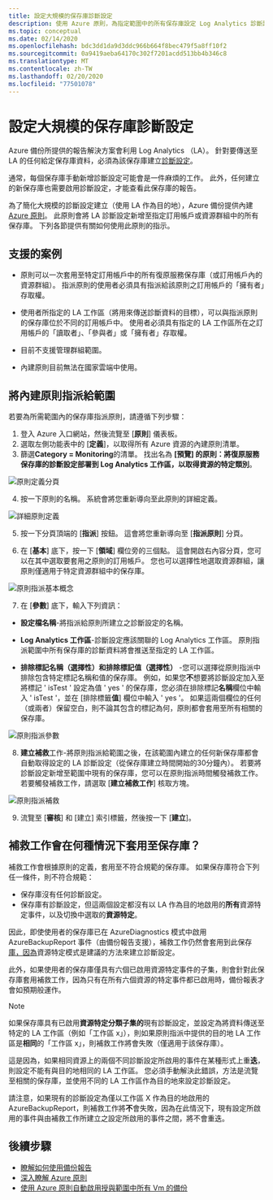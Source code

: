 ```yaml
---
title: 設定大規模的保存庫診斷設定
description: 使用 Azure 原則，為指定範圍中的所有保存庫設定 Log Analytics 診斷設定
ms.topic: conceptual
ms.date: 02/14/2020
ms.openlocfilehash: bdc3dd1da9d3ddc966b664f8bec479f5a8ff10f2
ms.sourcegitcommit: 0a9419aeba64170c302f7201acdd513bb4b346c8
ms.translationtype: MT
ms.contentlocale: zh-TW
ms.lasthandoff: 02/20/2020
ms.locfileid: "77501078"
---
```

# <a name="configure-vault-diagnostics-settings-at-scale"></a>設定大規模的保存庫診斷設定

Azure 備份所提供的報告解決方案會利用 Log Analytics （LA）。 針對要傳送至 LA 的任何給定保存庫資料，必須為該保存庫建立[診斷設定](https://aka.ms/AzureBackupDiagnosticsDocs)。

通常，每個保存庫手動新增診斷設定可能會是一件麻煩的工作。 此外，任何建立的新保存庫也需要啟用診斷設定，才能查看此保存庫的報告。 

為了簡化大規模的診斷設定建立（使用 LA 作為目的地），Azure 備份提供內建[Azure 原則](https://docs.microsoft.com/azure/governance/policy/)。 此原則會將 LA 診斷設定新增至指定訂用帳戶或資源群組中的所有保存庫。 下列各節提供有關如何使用此原則的指示。

## <a name="supported-scenarios"></a>支援的案例 

* 原則可以一次套用至特定訂用帳戶中的所有復原服務保存庫（或訂用帳戶內的資源群組）。 指派原則的使用者必須具有指派給該原則之訂用帳戶的「擁有者」存取權。

* 使用者所指定的 LA 工作區（將用來傳送診斷資料的目標），可以與指派原則的保存庫位於不同的訂用帳戶中。 使用者必須具有指定的 LA 工作區所在之訂用帳戶的「讀取者」、「參與者」或「擁有者」存取權。

* 目前不支援管理群組範圍。

* 內建原則目前無法在國家雲端中使用。

## <a name="assigning-the-built-in-policy-to-a-scope"></a>將內建原則指派給範圍

若要為所需範圍內的保存庫指派原則，請遵循下列步驟：

1. 登入 Azure 入口網站，然後流覽至 [**原則**] 儀表板。
2. 選取左側功能表中的 [**定義**]，以取得所有 Azure 資源的內建原則清單。
3. 篩選**Category = Monitoring**的清單。 找出名為 **[預覽] 的原則：將復原服務保存庫的診斷設定部署到 Log Analytics 工作區，以取得資源的特定類別**。

![原則定義分頁](./media/backup-azure-policy-configure-diagnostics/policy-definition-blade.png)

4. 按一下原則的名稱。 系統會將您重新導向至此原則的詳細定義。

![詳細原則定義](./media/backup-azure-policy-configure-diagnostics/detailed-policy-definition.png)

5. 按一下分頁頂端的 [**指派**] 按鈕。 這會將您重新導向至 [**指派原則**] 分頁。

6. 在 [**基本**] 底下，按一下 [**領域**] 欄位旁的三個點。 這會開啟右內容分頁，您可以在其中選取要套用之原則的訂用帳戶。 您也可以選擇性地選取資源群組，讓原則僅適用于特定資源群組中的保存庫。

![原則指派基本概念](./media/backup-azure-policy-configure-diagnostics/policy-assignment-basics.png)

7. 在 [**參數**] 底下，輸入下列資訊：
* **設定檔名稱**-將指派給原則所建立之診斷設定的名稱。
* **Log Analytics 工作區**-診斷設定應該關聯的 Log Analytics 工作區。 原則指派範圍中所有保存庫的診斷資料將會推送至指定的 LA 工作區。

* **排除標記名稱（選擇性）和排除標記值（選擇性）** -您可以選擇從原則指派中排除包含特定標記名稱和值的保存庫。 例如，如果您**不**想要將診斷設定加入至將標記 ' isTest ' 設定為值 ' yes ' 的保存庫，您必須在排除標記**名稱**欄位中輸入 ' isTest '，並在 [排除標籤**值**] 欄位中輸入 ' yes '。 如果這兩個欄位的任何（或兩者）保留空白，則不論其包含的標記為何，原則都會套用至所有相關的保存庫。

![原則指派參數](./media/backup-azure-policy-configure-diagnostics/policy-assignment-parameters.png)

8. **建立補救**工作-將原則指派給範圍之後，在該範圍內建立的任何新保存庫都會自動取得設定的 LA 診斷設定（從保存庫建立時間開始的30分鐘內）。 若要將診斷設定新增至範圍中現有的保存庫，您可以在原則指派時間觸發補救工作。 若要觸發補救工作，請選取 [**建立補救工作**] 核取方塊。 

![原則指派補救](./media/backup-azure-policy-configure-diagnostics/policy-assignment-remediation.png)

9. 流覽至 [**審核**] 和 [建立] 索引標籤，然後按一下 [**建立**]。

## <a name="under-what-conditions-will-the-remediation-task-apply-to-a-vault"></a>補救工作會在何種情況下套用至保存庫？

補救工作會根據原則的定義，套用至不符合規範的保存庫。 如果保存庫符合下列任一條件，則不符合規範：

* 保存庫沒有任何診斷設定。
* 保存庫有診斷設定，但這兩個設定都沒有以 LA 作為目的地啟用的**所有**資源特定事件，以及切換中選取的**資源特定**。 

因此，即使使用者的保存庫已在 AzureDiagnostics 模式中啟用 AzureBackupReport 事件（由備份報告支援），補救工作仍然會套用到此保存[庫，因為](https://aka.ms/AzureBackupDiagnosticsDocs#legacy-event)資源特定模式是建議的方法來建立診斷設定。 

此外，如果使用者的保存庫僅具有六個已啟用資源特定事件的子集，則會針對此保存庫套用補救工作，因為只有在所有六個資源的特定事件都已啟用時，備份報表才會如預期般運作。

> [!NOTE]
>
> 如果保存庫具有已啟用**資源特定分類子集的**現有診斷設定，並設定為將資料傳送至特定的 LA 工作區（例如「工作區 x」），則如果原則指派中提供的目的地 LA 工作區是**相同**的「工作區 x」，則補救工作將會失敗（僅適用于該保存庫）。 
>
>這是因為，如果相同資源上的兩個不同診斷設定所啟用的事件在某種形式上重**迭**，則設定不能有與目的地相同的 LA 工作區。 您必須手動解決此錯誤，方法是流覽至相關的保存庫，並使用不同的 LA 工作區作為目的地來設定診斷設定。
>
> 請注意，如果現有的診斷設定為僅以工作區 X 作為目的地啟用的 AzureBackupReport，則補救工作將**不**會失敗，因為在此情況下，現有設定所啟用的事件與由補救工作所建立之設定所啟用的事件之間，將不會重迭。

## <a name="next-steps"></a>後續步驟
- [瞭解如何使用備份報告](https://aka.ms/AzureBackupReportDocs)
- [深入瞭解 Azure 原則](https://docs.microsoft.com/azure/governance/policy/)
- [使用 Azure 原則自動啟用授與範圍中所有 Vm 的備份](https://docs.microsoft.com/azure/backup/backup-azure-auto-enable-backup)